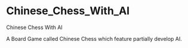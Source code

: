 # Chinese_Chess_With_AI
Chinese Chess With AI

A Board Game called Chinese Chess which feature partially develop AI. 

